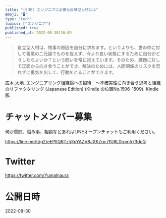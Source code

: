 ```yaml
---
title: "(引用) エンジニアに必要な自律型人材とは"
emoji: "🖥"
type: "tech"
topics: ["エンジニア"]
published: true
published_at: 2022-08-30t16:09
---
```


>自立型人材は、物事の原因を自分に求めます。というよりも、世の中に対して善悪の二元論でものを捉えず、今より良い状態にするために自分がどうしたらよいか？という問いを常に抱えています。そのため、課題に対して正面から向き合うことができ、解決のためには、人間関係のリスクを恐れずに勇気を出して、行動をとることができます。

広木 大地. エンジニアリング組織論への招待　～不確実性に向き合う思考と組織のリファクタリング (Japanese Edition) (Kindle の位置No.1506-1509). Kindle 版. 

<!-- Update From Qiita API -->

# チャットメンバー募集


何か質問、悩み事、相談などあればLINEオープンチャットもご利用ください。

https://line.me/ti/g2/eEPltQ6Tzh3pYAZV8JXKZqc7PJ6L0rpm573dcQ


# Twitter

https://twitter.com/YumaInaura

<!-- Update From Qiita API -->


# 公開日時

2022-08-30
